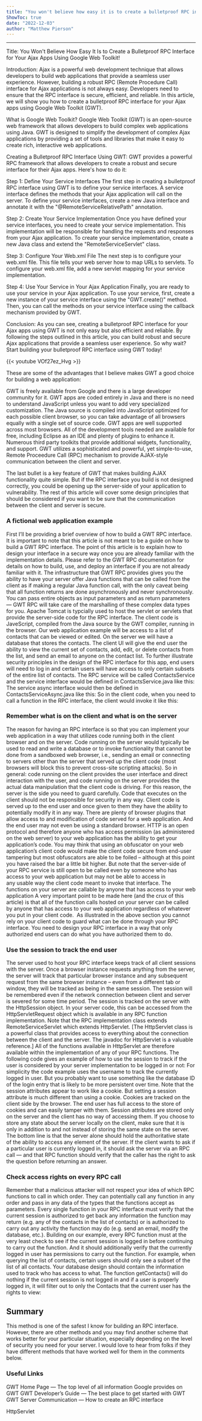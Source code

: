 ```yaml
---
title: "You won't believe how easy it is to create a bulletproof RPC interface for your Ajax apps using Google Web Toolkit!"
ShowToc: true 
date: "2022-12-03"
author: "Matthew Pierson"
---
```

*****
Title: You Won't Believe How Easy It Is to Create a Bulletproof RPC Interface for Your Ajax Apps Using Google Web Toolkit!

Introduction:
Ajax is a powerful web development technique that allows developers to build web applications that provide a seamless user experience. However, building a robust RPC (Remote Procedure Call) interface for Ajax applications is not always easy. Developers need to ensure that the RPC interface is secure, efficient, and reliable. In this article, we will show you how to create a bulletproof RPC interface for your Ajax apps using Google Web Toolkit (GWT).

What is Google Web Toolkit?
Google Web Toolkit (GWT) is an open-source web framework that allows developers to build complex web applications using Java. GWT is designed to simplify the development of complex Ajax applications by providing a set of tools and libraries that make it easy to create rich, interactive web applications.

Creating a Bulletproof RPC Interface Using GWT:
GWT provides a powerful RPC framework that allows developers to create a robust and secure interface for their Ajax apps. Here's how to do it:

Step 1: Define Your Service Interfaces
The first step in creating a bulletproof RPC interface using GWT is to define your service interfaces. A service interface defines the methods that your Ajax application will call on the server. To define your service interfaces, create a new Java interface and annotate it with the "@RemoteServiceRelativePath" annotation.

Step 2: Create Your Service Implementation
Once you have defined your service interfaces, you need to create your service implementation. This implementation will be responsible for handling the requests and responses from your Ajax application. To create your service implementation, create a new Java class and extend the "RemoteServiceServlet" class.

Step 3: Configure Your Web.xml File
The next step is to configure your web.xml file. This file tells your web server how to map URLs to servlets. To configure your web.xml file, add a new servlet mapping for your service implementation.

Step 4: Use Your Service in Your Ajax Application
Finally, you are ready to use your service in your Ajax application. To use your service, first, create a new instance of your service interface using the "GWT.create()" method. Then, you can call the methods on your service interface using the callback mechanism provided by GWT.

Conclusion:
As you can see, creating a bulletproof RPC interface for your Ajax apps using GWT is not only easy but also efficient and reliable. By following the steps outlined in this article, you can build robust and secure Ajax applications that provide a seamless user experience. So why wait? Start building your bulletproof RPC interface using GWT today!

{{< youtube VOf27ez_Hvg >}} 



These are some of the advantages that I believe makes GWT a good choice for building a web application:

 

GWT is freely available from Google and there is a large developer community for it.
GWT apps are coded entirely in Java and there is no need to understand JavaScript unless you want to add very specialized customization. The Java source is compiled into JavaScript optimized for each possible client browser, so you can take advantage of all browsers equally with a single set of source code.
GWT apps are well supported across most browsers.
All of the development tools needed are available for free, including Eclipse as an IDE and plenty of plugins to enhance it.
Numerous third party toolkits that provide additional widgets, functionality, and support.
GWT utilizes a sophisticated and powerful, yet simple-to-use, Remote Proceedure Call (RPC) mechanism to provide AJAX-style communication between the client and server. 



The last bullet is a key feature of GWT that makes building AJAX functionality quite simple. But if the RPC interface you build is not designed correctly, you could be opening up the server-side of your application to vulnerability. The rest of this article will cover some design principles that should be considered if you want to be sure that the communication between the client and server is secure.

 
### A fictional web application example 


First I’ll be providing a brief overview of how to build a GWT RPC interface.
It is important to note that this article is not meant to be a guide on how to build a GWT RPC interface. The point of this article is to explain how to design your interface in a secure way once you are already familiar with the implementation details. Please refer to the GWT RPC documentation for details on how to build, use, and deploy an interface if you are not already familiar with it.
  The infrastructure that GWT RPC provides gives you the ability to have your server offer Java functions that can be called from the client as if making a regular Java function call, with the only caveat being that all function returns are done asynchronously and never synchronously. You can pass entire objects as input parameters and as return parameters — GWT RPC will take care of the marshalling of these complex data types for you.
 Apache Tomcat is typcially used to host the servlet or servlets that provide the server-side code for the RPC interface. The client code is JaveScript, compiled from the Java source by the GWT compiler, running in the browser.
  Our web application  example will be access to a list of contacts that can be viewed or edited. On the server we will have a database that stores the contacts. The client UI will give the end user the ability to view the current set of contacts, add, edit, or delete contacts from the list, and send an email to anyone on the contact list. To further illustrate security principles in the design of the RPC interface for this app, end users will need to log in and certain users will have access to only certain subsets of the entire list of contacts.
  The RPC service will be called ContactsService and the service interface would be defined in ContactsService.java like this:
 The service async interface would then be defined in ContactsServiceAsync.java like this:
 So in the client code, when you need to call a function in the RPC interface, the client would invoke it like this:

 
### Remember what is on the client and what is on the server


The reason for having an RPC interface is so that you can implement your web application in a way that utilizes code running both in the client browser and on the server. Code running on the server would typically be used to read and write a database or to invoke functionality that cannot be done from a sandboxed web browser, i.e., sending an email or connecting to servers other than the server that served up the client code (most browsers will block this to prevent cross-site scripting attacks).
So in general: code running on the client provides the user interface and direct interaction with the user, and code running on the server provides the actual data manipulation that the client code is driving. For this reason, the server is the side you need to guard carefully.
  Code that executes on the client should not be responsible for security in any way. Client code is served up to the end user and once given to them they have the ability to potentially modify it in any way. There are plenty of browser plugins that allow access to and modification of code served for a web application. And the end user may not even be using a standard browser. HTTP is an open protocol and therefore anyone who has access permission (as administered on the web server) to your web application has the ability to get your application’s code.
  You may think that using an obfuscator on your web application’s client code would make the client code secure from end-user tampering but most obfuscators are able to be foiled – although at this point you have raised the bar a little bit higher.
  But note that the server-side of your RPC service is still open to be called even by someone who has access to your web application but may not be able to access in any usable way the client code meant to invoke that interface.
 The functions on your server are callable by anyone that has access to your web application
  A very important point to be made here (and the crux of this article) is that all of the function calls hosted on your server can be called by anyone that has access to your web application regardless of whatever you put in your client code.  As illustrated in the above section you cannot rely on your client code to guard what can be done through your RPC interface.
  You need to design your RPC interface in a way that only authorized end users can do what you have authorized them to do. 

 
### Use the session to track the end user


The server used to host your RPC interface keeps track of all client sessions with the server. Once a browser instance requests anything from the server, the server will track that particular browser instance and any subsequent request from the same browser instance – even from a different tab or window, they will be tracked as being in the same session. The session will be remembered even if the network connection between client and server is severed for some time period.
The session is tracked on the server with the HttpSession object. In your server code, this can be accessed from the HttpServletRequest object which is available in any RPC function implementation. Note that the RPC implementation class extends RemoteServiceServlet which extends HttpServlet. [The HttpServlet class is a powerful class that provides access to everything about the connection between the client and the server. The javadoc for HttpServlet is a valuable reference.] All of the functions available in HttpServlet are therefore available within the implementation of any of your RPC functions.
The following code gives an example of how to use the session to track if the user is considered by your server implementation to be logged in or not:
   For simplicity the code example uses the username to track the currently logged in user. But you probably want to use something like the database ID of the login entry that is likely to be more persistent over time.
  Note that the session attributes appear to work like a cookie. But setting a session attribute is much different than using a cookie. Cookies are tracked on the client side by the browser. The end user has full access to the store of cookies and can easily tamper with them. Session attributes are stored only on the server and the client has no way of accessing them. If you choose to store any state about the server locally on the client, make sure that it is only in addition to and not instead of storing the same state on the server.
  The bottom line is that the server alone should hold the authoritative state of the ability to access any element of the server. If the client wants to ask if a particular user is currently logged in, it should ask the server via an RPC call — and that RPC function should verify that the caller has the right to ask the question before returning an answer.

 
### Check access rights on every RPC call


  Remember that a malicious attacker will not respect your idea of which RPC functions to call in which order. They can potentially call any function in any order and pass in any data of the types that the functions accept as parameters.
  Every single function in your RPC interface must verify that the current session is authorized to get back any information the function may return (e.g. any of the contacts in the list of contacts) or is authorized to carry out any activity the function may do (e.g. send an email, modify the database, etc.).
  Building on our example, every RPC function must at the very least check to see if the current session is logged in before continuing to carry out the function. And it should additionally verify that the currently logged in user has permissions to carry out the function. For example, when querying the list of contacts, certain users should only see a subset of the list of all contacts. Your database design should contain the information used to track who has access to what.
  The function getContacts() will do nothing if the current session is not logged in and if a user is properly logged in, it will filter out to only the Contacts that the current user has the rights to view:

 
## Summary


This method is one of the safest I know for building an RPC interface. However, there are other methods and you may find another scheme that works better for your particular situation, especially depending on the level of security you need for your server.
I would love to hear from folks if they have different methods that have worked well for them in the comments below.

 
### Useful Links
 

GWT Home Page — The top level of all information Google provides on GWT
GWT Developer’s Guide — The best place to get started with GWT
GWT Server Communication — How to create an RPC interface

HttpServlet





